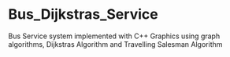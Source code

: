# Bus_Dijkstras_Service
Bus Service system implemented with C++ Graphics using graph algorithms, Dijkstras Algorithm and Travelling Salesman Algorithm
